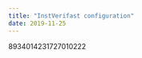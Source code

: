 ```yaml
---
title: "InstVerifast configuration"
date: 2019-11-25
---
```


<?xml version="1.0" encoding="UTF-8"?>
<VS sn="7C425000" swa="9.07" swc="246.00" acn="aqui ponemos el num de instalacion" gsm="1" pstn="0" pt="1" mm="252.0" mod="1" ret="20" rst="30">
	<IS VR="VF_1.2.25"/>
	<RFSS>
		<RFS sn="0102AA3B" id="1" lb="Front Door " tp="22" pf="1" p1="0" p2="1" p3="0" pr="0" an="0" ch="0" by="0" zm="4" rp="0" v1="255" v2="255" sf="1" s1="0" s2="1" s3="0" sr="0" sc="0" sb="0" sm="4" fn="3" ld="1" pm="0" at="60" swv="2" sws="2" mdl="2" hwv="4" mnf="2" yr="2019" wk="15"/>
		<RFS sn="902C9C4C" id="2" lb="Back Door " tp="22" pf="1" p1="0" p2="1" p3="0" pr="0" an="0" ch="0" by="0" zm="3" rp="0" v1="255" v2="255" sf="1" s1="0" s2="1" s3="0" sr="0" sc="0" sb="0" sm="3" fn="3" ld="1" pm="0" at="60" swv="2" sws="2" mdl="2" hwv="4" mnf="1" yr="2019" wk="13"/>
		<RFS sn="0102AA3B" id="12" lb="Front Door " tp="22" pf="1" p1="0" p2="1" p3="0" pr="0" an="0" ch="0" by="0" zm="4" rp="0" v1="255" v2="255" sf="1" s1="0" s2="1" s3="0" sr="0" sc="0" sb="0" sm="4" fn="3" ld="1" pm="0" at="60" swv="2" sws="2" mdl="2" hwv="4" mnf="2" yr="2019" wk="15"/>
		<RFS sn="00A12524" id="4" lb="Main Shop " tp="24" pf="1" p1="0" p2="0" p3="0" pr="0" an="0" ch="0" by="0" zm="4" rp="0" v1="255" v2="255" sf="0" s1="0" s2="0" s3="0" sr="0" sc="1" sb="0" sm="0" fn="0" ld="0" pm="0" swv="2" sws="5" mdl="1" hwv="5" mnf="2" yr="2019" wk="16"/>
		<RFS sn="00A00A61" id="5" lb="Counter" tp="24" pf="1" p1="0" p2="0" p3="0" pr="0" an="0" ch="0" by="0" zm="3" rp="0" v1="255" v2="255" sf="0" s1="0" s2="0" s3="0" sr="0" sc="1" sb="0" sm="0" fn="0" ld="0" pm="0" swv="2" sws="5" mdl="1" hwv="9" mnf="2" yr="2019" wk="15"/>
		<RFS sn="0005A64D" id="6" lb="Main Shop " tp="27" pf="0" p1="0" p2="0" p3="0" pr="0" an="0" ch="0" by="0" zm="0" rp="0" v1="255" v2="255" sf="0" s1="1" s2="0" s3="0" sr="0" sc="0" sb="0" sm="1" fn="0" ld="12" pm="0" wc="0" rm="1" fad="2" sad="12" mwr="36" swv="9" sws="6" mdl="1" hwv="7" mnf="1" yr="2002" wk="1" mi="1"/>
		<RFS sn="0005A64D" id="7" lb="Main Shop " tp="27" pf="0" p1="0" p2="0" p3="0" pr="0" an="0" ch="0" by="0" zm="0" rp="0" v1="255" v2="255" sf="0" s1="1" s2="0" s3="0" sr="0" sc="0" sb="0" sm="1" fn="0" ld="12" pm="0" wc="0" rm="1" fad="2" sad="12" mwr="36" swv="9" sws="6" mdl="1" hwv="7" mnf="1" yr="2002" wk="1" mi="1"/>
	</RFSS>
	<IDS/>
	<ODS/>
	<KPS>
		<KP sn="00343332" id="1" lb="Choose name" v1="0" v2="0" tp="0" swv="1" sws="1" mdl="1" hwv="1" mnf="1" yr="2001" wk="1"/>
	</KPS>
	<SRS>
		<SR sn="0051A2E4" id="1" lb="Main Shop " swv="2" sws="5" mdl="1" hwv="6" mnf="2" yr="2019" wk="16"/>
	</SRS>
	<TRS>
		<TR sn="00595F97" tp="2" id="1" lb="Front Door " v1="255" v2="255" fn="2" dl="1" bp="0" eb="1" sb="0" rv="2" pi="1" p2="3" ex="0" swv="5" sws="5" mdl="1" hwv="5" mnf="2" yr="2019" wk="16"/>
	</TRS>
	<UIS>
		<UI tp="0" lb="MASTER" id="1" pr="0" ac="1" cn="0" pc="2017"/>
		<UI tp="1" sn="0409C94C02C14E81" lb="Spare1 " id="2" pr="1" ac="0" cn="0" cl="9" br="2"/>
		<UI tp="1" sn="04CED193FAC04E80" lb="Jose" id="3" pr="1" ac="1" cn="1" cl="10" br="2"/>
		<UI tp="1" sn="0465BD54EAC04E80" lb="Rafael" id="4" pr="1" ac="1" cn="1" cl="7" br="2"/>
		<UI tp="1" sn="04E27A14B2B54C80" lb="Spare2" id="5" pr="1" ac="0" cn="0" cl="5" br="2"/>
		<UI tp="1" sn="04E5BED702C14E80" lb="Cesar" id="6" pr="1" ac="1" cn="1" cl="2" br="2"/>
		<UI tp="1" sn="0477D22922C14E80" lb="Spare3" id="7" pr="1" ac="0" cn="0" cl="6" br="2"/>
	</UIS>
	<CCID>8934014231727010222</CCID>
</VS>

